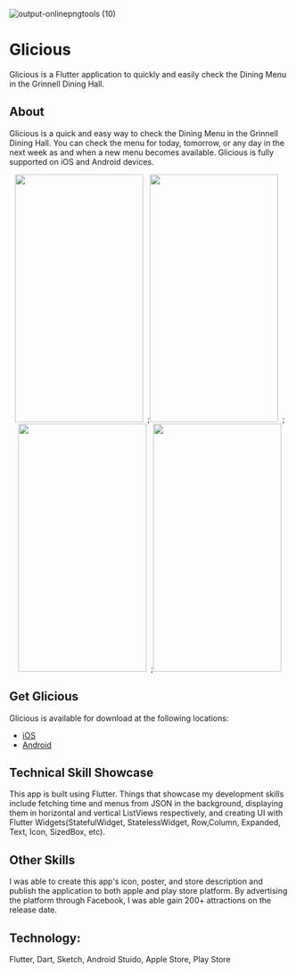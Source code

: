 ![output-onlinepngtools (10)](https://user-images.githubusercontent.com/25372543/92077772-07fe4c80-edf8-11ea-860e-f644f13a1c7d.png)

# Glicious

Glicious is a Flutter application to quickly and easily check the Dining Menu in the Grinnell Dining Hall.


## About

Glicious is a quick and easy way to check the Dining Menu in the Grinnell Dining Hall. You can check the menu for today, tomorrow, or any day in the next week as and when a new menu becomes available. Glicious is fully supported on iOS and Android devices.

<p align="center">
<img src="https://user-images.githubusercontent.com/25372543/92084066-d38f8e00-ee01-11ea-8d60-1b1ea7bf815d.png" data-canonical-src="https://user-images.githubusercontent.com/25372543/92084066-d38f8e00-ee01-11ea-8d60-1b1ea7bf815d.png" data-canonical-src="https://gyazo.com/eb5c5741b6a9a16c692170a41a49c858.png" width="230" height="445"/>&nbsp;&nbsp;;<img src="https://user-images.githubusercontent.com/25372543/92084088-d8544200-ee01-11ea-9379-44b3aa0f0cb3.png" data-canonical-src="https://user-images.githubusercontent.com/25372543/92084088-d8544200-ee01-11ea-9379-44b3aa0f0cb3.png" width="230" height="445"/>&nbsp;&nbsp;;<img src="https://user-images.githubusercontent.com/25372543/92084094-d9856f00-ee01-11ea-86c6-f133ef722b2b.png" data-canonical-src="https://user-images.githubusercontent.com/25372543/92084094-d9856f00-ee01-11ea-86c6-f133ef722b2b.png" width="230" height="445"/>&nbsp;&nbsp;;<img src="https://user-images.githubusercontent.com/25372543/92084076-d5f1e800-ee01-11ea-8370-94b8b6948939.png" data-canonical-src="https://user-images.githubusercontent.com/25372543/92084076-d5f1e800-ee01-11ea-8370-94b8b6948939.png" width="230" height="445"/>
</p>

## Get Glicious

Glicious is available for download at the following locations:

* [iOS](https://apps.apple.com/us/app/id1528601452)
* [Android](https://play.google.com/store/apps/details?id=com.appdevgrinnell.glicious)

## Technical Skill Showcase

This app is built using Flutter. Things that showcase my development skills include fetching time and menus from JSON in the background, displaying them in horizontal and vertical ListViews respectively, and creating UI with Flutter Widgets(StatefulWidget, StatelessWidget, Row,Column, Expanded, Text, Icon, SizedBox, etc).

## Other Skills

I was able to create this app's icon, poster, and store description and publish the application to both apple and play store platform. By advertising the platform through Facebook, I was able gain 200+ attractions on the release date.

## Technology: 

Flutter, Dart, Sketch, Android Stuido, Apple Store, Play Store
